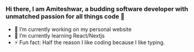 ### Hi there, I am Amiteshwar, a budding software developer with unmatched passion for all things code 👋

- 🔭 I’m currently working on my personal website
- 🌱 I’m currently learning React/Nextjs
- ⚡ Fun fact: Half the reason I like coding because I like typing. 
